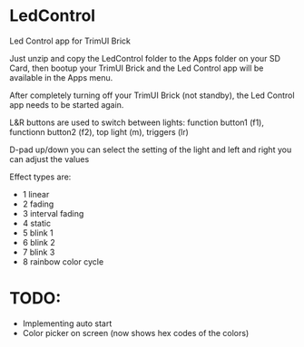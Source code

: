 # LedControl
Led Control app for TrimUI Brick
   
Just unzip and copy the LedControl folder to the Apps folder on your SD Card, then bootup your TrimUI Brick and the Led Control app will be available in the Apps menu.
   
After completely turning off your TrimUI Brick (not standby), the Led Control app needs to be started again. 
   
L&R buttons are used to switch between lights: function button1 (f1), functionn button2 (f2), top light (m), triggers (lr)
   
D-pad up/down you can select the setting of the light and left and right you can adjust the values
   
Effect types are:
- 1 linear
- 2 fading
- 3 interval fading
- 4 static
- 5 blink 1
- 6 blink 2
- 7 blink 3
- 8 rainbow color cycle
   
# TODO:
- Implementing auto start
- Color picker on screen (now shows hex codes of the colors)

